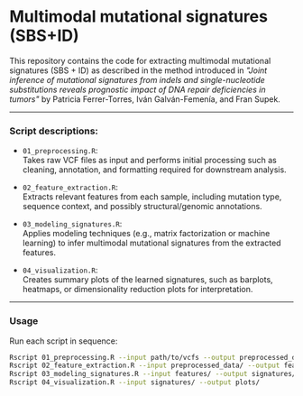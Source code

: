 # Multimodal mutational signatures (SBS+ID)
This repository contains the code for extracting multimodal mutational signatures (SBS + ID) as described in the method introduced in *"Joint inference of mutational signatures from indels and single-nucleotide substitutions reveals prognostic impact of DNA repair deficiencies in tumors"* by Patricia Ferrer-Torres, Iván Galván-Femenía, and Fran Supek.

---

### **Script descriptions:**

- `01_preprocessing.R`:  
  Takes raw VCF files as input and performs initial processing such as cleaning, annotation, and formatting required for downstream analysis.

- `02_feature_extraction.R`:  
  Extracts relevant features from each sample, including mutation type, sequence context, and possibly structural/genomic annotations.

- `03_modeling_signatures.R`:  
  Applies modeling techniques (e.g., matrix factorization or machine learning) to infer multimodal mutational signatures from the extracted features.

- `04_visualization.R`:  
  Creates summary plots of the learned signatures, such as barplots, heatmaps, or dimensionality reduction plots for interpretation.

---

### Usage

Run each script in sequence:

```bash
Rscript 01_preprocessing.R --input path/to/vcfs --output preprocessed_data/
Rscript 02_feature_extraction.R --input preprocessed_data/ --output features/
Rscript 03_modeling_signatures.R --input features/ --output signatures/
Rscript 04_visualization.R --input signatures/ --output plots/
